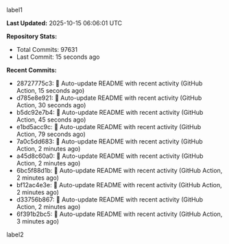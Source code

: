 
label1 
<!-- ACTIVITY_START -->
**Last Updated:** 2025-10-15 06:06:01 UTC

**Repository Stats:**
- Total Commits: 97631
- Last Commit: 15 seconds ago

**Recent Commits:**
- 28727775c3: 🤖 Auto-update README with recent activity (GitHub Action, 15 seconds ago)
- d785e8e921: 🤖 Auto-update README with recent activity (GitHub Action, 30 seconds ago)
- b5dc92e7b4: 🤖 Auto-update README with recent activity (GitHub Action, 45 seconds ago)
- e1bd5acc9c: 🤖 Auto-update README with recent activity (GitHub Action, 79 seconds ago)
- 7a0c5dd683: 🤖 Auto-update README with recent activity (GitHub Action, 2 minutes ago)
- a45d8c60a0: 🤖 Auto-update README with recent activity (GitHub Action, 2 minutes ago)
- 6bc5f88d1b: 🤖 Auto-update README with recent activity (GitHub Action, 2 minutes ago)
- bf12ac4e3e: 🤖 Auto-update README with recent activity (GitHub Action, 2 minutes ago)
- d33756b867: 🤖 Auto-update README with recent activity (GitHub Action, 2 minutes ago)
- 6f391b2bc5: 🤖 Auto-update README with recent activity (GitHub Action, 3 minutes ago)
<!-- ACTIVITY_END -->

label2
